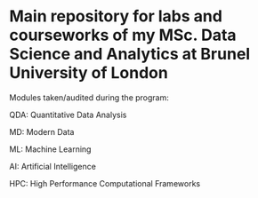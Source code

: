 # Main repository for labs and courseworks of my MSc. Data Science and Analytics at Brunel University of London

Modules taken/audited during the program:

QDA: Quantitative Data Analysis

MD: Modern Data

ML: Machine Learning

AI: Artificial Intelligence

HPC: High Performance Computational Frameworks
